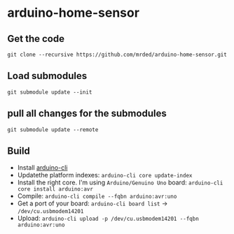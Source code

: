 # arduino-home-sensor

## Get the code 

`git clone --recursive https://github.com/mrded/arduino-home-sensor.git`

## Load submodules 

`git submodule update --init`

## pull all changes for the submodules

`git submodule update --remote`


## Build

- Install [arduino-cli](https://github.com/arduino/arduino-cli)
- Updatethe platform indexes: `arduino-cli core update-index`
- Install the right core. I'm using `Arduino/Genuino Uno` board: `arduino-cli core install arduino:avr`
- Compile: `arduino-cli compile --fqbn arduino:avr:uno`
- Get a port of your board: `arduino-cli board list` -> `/dev/cu.usbmodem14201`
- Upload: `arduino-cli upload -p /dev/cu.usbmodem14201 --fqbn arduino:avr:uno`
